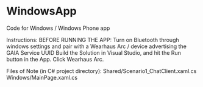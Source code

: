 # WindowsApp
Code for Windows / Windows Phone app 

Instructions:
BEFORE RUNNING THE APP: Turn on Bluetooth through windows settings and pair with a Wearhaus Arc / device advertising the GAIA Service UUID
Build the Solution in Visual Studio, and hit the Run button in the App. Click Wearhaus Arc.

Files of Note (in C# project directory):
Shared/Scenario1_ChatClient.xaml.cs
Windows/MainPage.xaml.cs
